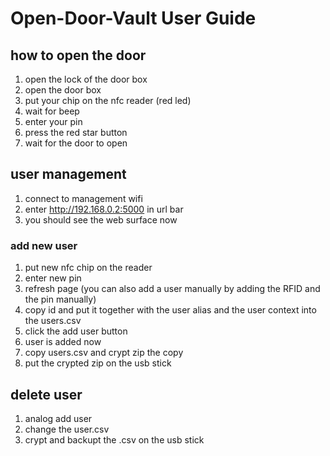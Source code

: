 # Open-Door-Vault User Guide

## how to open the door

1. open the lock of the door box
2. open the door box
3. put your chip on the nfc reader (red led)
4. wait for beep
5. enter your pin
6. press the red star button
7. wait for the door to open

## user management

1. connect to management wifi
2. enter http://192.168.0.2:5000 in url bar
3. you should see the web surface now

### add new user

1. put new nfc chip on the reader
2. enter new pin
3. refresh page
(you can also add a user manually by adding the RFID and the pin manually)
4. copy id and put it together with the user alias and the user context into the users.csv 
5. click the add user button
6. user is added now
7. copy users.csv and crypt zip the copy
8. put the crypted zip on the usb stick 

## delete user

1. analog add user
2. change the user.csv 
3. crypt and backupt the .csv on the usb stick
